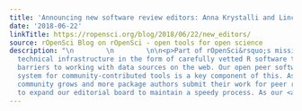 ```yaml
---
title: 'Announcing new software review editors: Anna Krystalli and Lincoln Mullen'
date: '2018-06-22'
linkTitle: https://ropensci.org/blog/2018/06/22/new_editors/
source: rOpenSci Blog on rOpenSci - open tools for open science
description: "\n        \n        \n\n<p>Part of rOpenSci&rsquo;s mission is to create
  technical infrastructure in the form of carefully vetted R software tools that lower
  barriers to working with data sources on the web. Our open peer software review
  system for community-contributed tools is a key component of this. As the rOpenSci
  community grows and more package authors submit their work for peer review, we need
  to expand our editorial board to maintain a speedy process. As our <a href=\"https://ropensci.org/bl"
---
```

